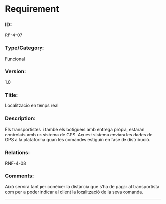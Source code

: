 # Requirement

### ID:
RF-4-07

### Type/Category:
Funcional

### Version:
1.0

### Title:
Localitzacio en temps real

### Description:
Els transportistes, i també els botiguers amb entrega pròpia, estaran controlats amb un sistema de GPS. Aquest sistema enviarà les dades de GPS a la plataforma quan les comandes estiguin en fase de distribució. 

### Relations:
RNF-4-08

### Comments:
Això servirà tant per conèixer la distància que s’ha de pagar al transportista com per a poder indicar al client la localització de la seva comanda.

---